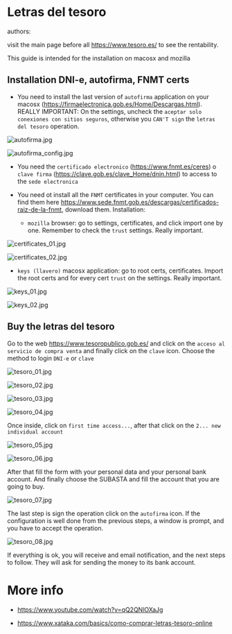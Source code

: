 # Letras del tesoro

authors:

visit the main page before all https://www.tesoro.es/ to see the rentability.

This guide is intended for the installation on macosx and mozilla

## Installation DNI-e, autofirma, FNMT certs

- You need to install the last version of `autofirma` application on your macosx (https://firmaelectronica.gob.es/Home/Descargas.html). REALLY IMPORTANT: On the settings, uncheck the `aceptar solo conexiones con sitios seguros`, otherwise you `CAN'T sign` the `letras del tesoro` operation.

![autofirma.jpg](_images%2Fautofirma.jpg)

![autofirma_config.jpg](_images%2Fautofirma_config.jpg)

- You need the `certificado electronico` (https://www.fnmt.es/ceres) o `clave firma` (https://clave.gob.es/clave_Home/dnin.html) to access to the `sede electronica`

- You need ot install all the `FNMT` certificates in your computer. You can find them here https://www.sede.fnmt.gob.es/descargas/certificados-raiz-de-la-fnmt, download them. Installation: 
  - `mozilla` browser: go to settings, certificates, and click import one by one. Remember to check the `trust` settings. Really important. 

![certificates_01.jpg](_images%2Fcertificates_01.jpg)

![certificates_02.jpg](_images%2Fcertificates_02.jpg)

  - `keys (llavero)` macosx application: go to root certs, certificates. Import the root certs and for every cert `trust` on the settings. Really important.

![keys_01.jpg](_images%2Fkeys_01.jpg)

![keys_02.jpg](_images%2Fkeys_02.jpg)


## Buy the letras del tesoro

Go to the web https://www.tesoropublico.gob.es/ and click on the `acceso al servicio de compra venta` and finally click on the `clave` icon. Choose the method to login `DNI-e` or `clave`

![tesoro_01.jpg](_images%2Ftesoro_01.jpg)

![tesoro_02.jpg](_images%2Ftesoro_02.jpg)

![tesoro_03.jpg](_images%2Ftesoro_03.jpg)

![tesoro_04.jpg](_images%2Ftesoro_04.jpg)

Once inside, click on `first time access...`, after that click on the `2... new individual account` 

![tesoro_05.jpg](_images%2Ftesoro_05.jpg)

![tesoro_06.jpg](_images%2Ftesoro_06.jpg)

After that fill the form with your personal data and your personal bank account. And finally choose the SUBASTA and fill the account that you are going to buy.

![tesoro_07.jpg](_images%2Ftesoro_07.jpg)

The last step is sign the operation click on the `autofirma` icon. If the configuration is well done from the previous steps, a window is prompt, and you have to accept the operation. 

![tesoro_08.jpg](_images%2Ftesoro_08.jpg)

If everything is ok, you will receive and email notification, and the next steps to follow. They will ask for sending the money to its bank account. 


# More info

- https://www.youtube.com/watch?v=qQ2QNlOXaJg

- https://www.xataka.com/basics/como-comprar-letras-tesoro-online
